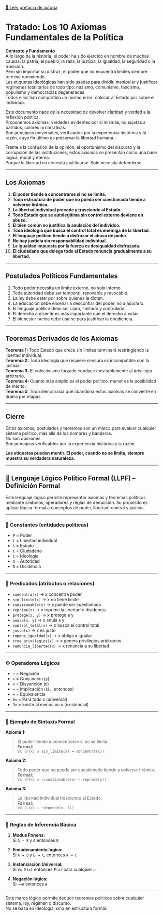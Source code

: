 [📜 Leer prefacio de autoría](./Prefacio_Autoria_LLPF.md)

# Tratado: Los 10 Axiomas Fundamentales de la Política

**Contexto y Fundamento**  
A lo largo de la historia, el poder ha sido ejercido en nombre de muchas causas: la patria, el pueblo, la raza, la justicia, la igualdad, la seguridad o la tradición.  
Pero sin importar su disfraz, el poder que no encuentra límites siempre termina oprimiendo.  
Las etiquetas ideológicas han sido usadas para dividir, manipular y justificar regímenes totalitarios de todo tipo: nazismo, comunismo, fascismo, populismo y democracias degeneradas.  
Todos ellos han compartido un mismo error: colocar al Estado por sobre el individuo.

Este documento nace de la necesidad de devolver claridad y verdad a la reflexión política.  
Proponemos axiomas: verdades evidentes por sí mismas, no sujetas a partidos, colores ni narrativas.  
Son principios universales, verificados por la experiencia histórica y la razón, cuyo fin último es preservar la libertad humana.

Frente a la confusión de la opinión, el oportunismo del discurso y la corrupción de las instituciones, estos axiomas se presentan como una base lógica, moral y eterna.  
Porque la libertad no necesita justificarse. Solo necesita defenderse.

---

## Los Axiomas

1. **El poder tiende a concentrarse si no se limita.**  
2. **Toda estructura de poder que no pueda ser cuestionada tiende a volverse tiránica.**  
3. **La libertad individual precede y trasciende al Estado.**  
4. **Todo Estado que se autolegitima sin control externo deviene en abuso.**  
5. **El bien común no justifica la anulación del individuo.**  
6. **Toda ideología que busca el control total es enemiga de la libertad.**  
7. **El lenguaje político tiende a disfrazar el abuso de poder.**  
8. **No hay justicia sin responsabilidad individual.**  
9. **La igualdad impuesta por la fuerza es desigualdad disfrazada.**  
10. **El ciudadano que delega todo al Estado renuncia gradualmente a su libertad.**

---

## Postulados Políticos Fundamentales

1. Todo poder necesita un límite externo, no solo interno.  
2. Toda autoridad debe ser temporal, renovable y revocable.  
3. La ley debe estar por sobre quienes la dictan.  
4. La educación debe enseñar a desconfiar del poder, no a adorarlo.  
5. El lenguaje político debe ser claro, limitado y controlado.  
6. El derecho a disentir es más importante que el derecho a votar.  
7. El bienestar nunca debe usarse para justificar la obediencia.

---

## Teoremas Derivados de los Axiomas

**Teorema 1:** Todo Estado que crece sin límites terminará restringiendo la libertad individual.  
**Teorema 2:** Toda ideología que requiere censura es incompatible con la justicia.  
**Teorema 3:** El colectivismo forzado conduce inevitablemente al privilegio arbitrario.  
**Teorema 4:** Cuanto más amplio es el poder político, menor es la posibilidad de mérito.  
**Teorema 5:** Toda democracia que abandona estos axiomas se convierte en tiranía por etapas.

---

## Cierre

Estos axiomas, postulados y teoremas son un marco para evaluar cualquier sistema político, más allá de los nombres y banderas.  
No son opiniones.  
Son principios verificables por la experiencia histórica y la razón.

**Las etiquetas pueden mentir. El poder, cuando no se limita, siempre muestra su verdadera naturaleza.**

---

## 📐 Lenguaje Lógico Político Formal (LLPF) – Definición Formal

Este lenguaje lógico permite representar axiomas y teoremas políticos mediante símbolos, operadores y reglas de deducción. Su propósito es aplicar lógica formal a conceptos de poder, libertad, control y justicia.

---

### 📘 Constantes (entidades políticas)

- `P` = Poder  
- `L` = Libertad individual  
- `S` = Estado  
- `C` = Ciudadano  
- `I` = Ideología  
- `A` = Autoridad  
- `D` = Disidencia  

---

### 🔣 Predicados (atributos o relaciones)

- `concentra(x)` → x concentra poder  
- `sin_limite(x)` → x no tiene límite  
- `cuestionable(x)` → x puede ser cuestionado  
- `reprime(x)` → x reprime la libertad o disidencia  
- `protege(x, y)` → x protege a y  
- `anula(x, y)` → x anula a y  
- `control_total(x)` → x busca el control total  
- `justo(x)` → x es justo  
- `impone_igualdad(x)` → x obliga a igualar  
- `crea_privilegios(x)` → x genera privilegios arbitrarios  
- `renuncia_libertad(x)` → x renuncia a su libertad  

---

### ⚙️ Operadores Lógicos

- `¬` = Negación  
- `∧` = Conjunción (y)  
- `∨` = Disyunción (o)  
- `→` = Implicación (si... entonces)  
- `↔` = Equivalencia  
- `∀x` = Para todo x (universal)  
- `∃x` = Existe al menos un x (existencial)

---

### 🧪 Ejemplo de Sintaxis Formal

**Axioma 1:**  
> El poder tiende a concentrarse si no se limita.  
**Formal:**  
`∀x (P(x) ∧ sin_limite(x) → concentra(x))`

**Axioma 2:**  
> Todo poder que no puede ser cuestionado tiende a volverse tiránico.  
**Formal:**  
`∀x (P(x) ∧ ¬cuestionable(x) → reprime(x))`

**Axioma 3:**  
> La libertad individual trasciende al Estado.  
**Formal:**  
`∀x (L(x) → ¬depende(x, S))`

---

### 🔄 Reglas de Inferencia Básica

1. **Modus Ponens:**  
   Si `A → B` y `A` entonces `B`

2. **Encadenamiento lógico:**  
   Si `A → B` y `B → C`, entonces `A → C`

3. **Instanciación Universal:**  
   Si `∀x P(x)` entonces `P(a)` para cualquier `a`

4. **Negación lógica:**  
   Si `¬¬A` entonces `A`

---

Este marco lógico permite deducir teoremas políticos sobre cualquier sistema, ley, régimen o discurso.  
No se basa en ideología, sino en estructura formal.